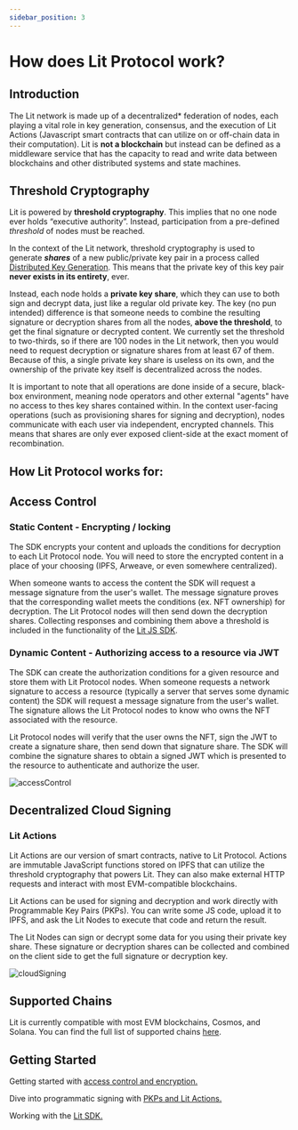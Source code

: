 ```yaml
---
sidebar_position: 3
---
```


# How does Lit Protocol work?

## Introduction

The Lit network is made up of a decentralized* federation of nodes, each playing a vital role in key generation, consensus, and the execution of Lit Actions (Javascript smart contracts that can utilize on or off-chain data in their computation). Lit is **not a blockchain** but instead can be defined as a middleware service that has the capacity to read and write data between blockchains and other distributed systems and state machines.

## Threshold Cryptography

Lit is powered by **threshold cryptography**. This implies that no one node ever holds “executive authority”. Instead, participation from a pre-defined *threshold* of nodes must be reached. 

In the context of the Lit network, threshold cryptography is used to generate ***shares*** of a new public/private key pair in a process called [Distributed Key Generation](https://en.wikipedia.org/wiki/Distributed_key_generation). This means that the private key of this key pair **never exists in its entirety**, ever. 

Instead, each node holds a **private key share**, which they can use to both sign and decrypt data, just like a regular old private key. The key (no pun intended) difference is that someone needs to combine the resulting signature or decryption shares from all the nodes, **above the threshold**, to get the final signature or decrypted content.  We currently set the threshold to two-thirds, so if there are 100 nodes in the Lit network, then you would need to request decryption or signature shares from at least 67 of them. Because of this, a single private key share is useless on its own, and the ownership of the private key itself is decentralized across the nodes.

It is important to note that all operations are done inside of a secure, black-box environment, meaning node operators and other external "agents" have no access to thes key shares contained within. In the context user-facing operations (such as provisioning shares for signing and decryption), nodes communicate with each user via independent, encrypted channels. This means that shares are only ever exposed client-side at the exact moment of recombination.

## How Lit Protocol works for:

## Access Control

### Static Content - Encrypting / locking[](https://developer.litprotocol.com/Introduction/howItWorks#static-content---encrypting--locking)

The SDK encrypts your content and uploads the conditions for decryption to each Lit Protocol node. You will need to store the encrypted content in a place of your choosing (IPFS, Arweave, or even somewhere centralized).

When someone wants to access the content the SDK will request a message signature from the user's wallet. The message signature proves that the corresponding wallet meets the conditions (ex. NFT ownership) for decryption. The Lit Protocol nodes will then send down the decryption shares. Collecting responses and combining them above a threshold is included in the functionality of the [Lit JS SDK](/SDK/intro.md). 


### Dynamic Content - Authorizing access to a resource via JWT[](https://developer.litprotocol.com/Introduction/howItWorks#dynamic-content---authorizing-access-to-a-resource-via-jwt)

The SDK can create the authorization conditions for a given resource and store them with Lit Protocol nodes. When someone requests a network signature to access a resource (typically a server that serves some dynamic content) the SDK will request a message signature from the user's wallet. The signature allows the Lit Protocol nodes to know who owns the NFT associated with the resource.

Lit Protocol nodes will verify that the user owns the NFT, sign the JWT to create a signature share, then send down that signature share. The SDK will combine the signature shares to obtain a signed JWT which is presented to the resource to authenticate and authorize the user.

![accessControl](/img/AccessControl.png)


## Decentralized Cloud Signing

### Lit Actions

Lit Actions are our version of smart contracts, native to Lit Protocol. Actions are immutable JavaScript functions stored on IPFS that can utilize the threshold cryptography that powers Lit. They can also make external HTTP requests and interact with most EVM-compatible blockchains. 

Lit Actions can be used for signing and decryption and work directly with Programmable Key Pairs (PKPs). You can write some JS code, upload it to IPFS, and ask the Lit Nodes to execute that code and return the result. 

The Lit Nodes can sign or decrypt some data for you using their private key share. These signature or decryption shares can be collected and combined on the client side to get the full signature or decryption key. 

![cloudSigning](/img/CloudSigning.png)


## Supported Chains

Lit is currently compatible with most EVM blockchains, Cosmos, and Solana. You can find the full list of supported chains [here](/Support/supportedChains.md). 

## Getting Started

Getting started with [access control and encryption.](/coreConcepts/accessControl/intro)

Dive into programmatic signing with [PKPs and Lit Actions.](/coreConcepts/LitActionsAndPKPs/intro)

Working with the [Lit SDK.](/SDK/Explanation/installation)
